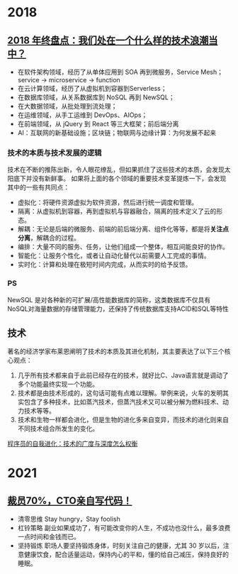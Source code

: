 # 2018

## [2018 年终盘点：我们处在一个什么样的技术浪潮当中？](https://www.infoq.cn/article/H1VZ6dH1DjH5juGO3*pD)

* 在软件架构领域，经历了从单体应用到 SOA 再到微服务，Service Mesh；service -> microservice -> function
* 在云计算领域，经历了从虚拟机到容器到Serverless；
* 在数据库领域，从关系数据库到 NoSQL 再到 NewSQL；
* 在大数据领域，从批处理到流处理；
* 在运维领域，从手工运维到 DevOps、AIOps；
* 在前端领域，从 jQuery 到 React 等三大框架；前后端分离
* AI：互联网的新基础设施；区块链；物联网与边缘计算：为何发展不起来

### 技术的本质与技术发展的逻辑
技术在不断的推陈出新，令人眼花缭乱，但如果抓住了这些技术的本质，会发现太阳底下并没有新鲜事。
如果将上面的各个领域的重要技术变革提炼一下，会发现其中的一些有共同点：
* 虚拟化：将硬件资源虚拟为软件资源，然后进行统一调度和管理。
* 隔离：从虚拟机到容器，再到虚拟机与容器融合，隔离的技术定义了云的形态。
* 解耦：无论是后端的微服务、前端的前后端分离、组件化等等，都是将**关注点分离**，解耦合的过程。
* 编排：大量不同的服务、任务，让他们组成一个整体，相互间能良好的协作。
* 智能化：让服务个性化，或者让自动化替代以前需要人工完成的事情。
* 实时化：计算和处理在极短时间内完成，从而实时的给予反馈。


### PS
NewSQL 是对各种新的可扩展/高性能数据库的简称，这类数据库不仅具有NoSQL对海量数据的存储管理能力，还保持了传统数据库支持ACID和SQL等特性



## 技术
著名的经济学家布莱恩阐明了技术的本质及其进化机制，其主要表达了以下三个核心观点：
1. 几乎所有技术都来自于此前已经存在的技术，就好比C、Java语言就是调动了多个功能最终实现一个功能。
2. 技术都是由技术形成的，这句话可能有点难以理解。举例来说，火车的发明其实包含了多种技术，比如蒸汽技术，但蒸汽技术又可以被分解为燃料技术、动力技术等等。
3. 技术和生物一样都会进化，但是生物的进化多来自变异，而技术的进化则来自不同技术组合所发生的变化。


[程序员的自我进化：技术的广度与深度怎么权衡](https://blog.csdn.net/qq_36330643/article/details/82820377)


# 2021

## [裁员70%，CTO亲自写代码！](https://mp.weixin.qq.com/s/JOsmM3h1KyIPXxMfTDEYDg)
- 清零思维 Stay hungry，Stay foolish
- 杠铃策略 副业如果成功了，有可能改变你的人生，不成功也没什么，最多浪费一点时间和金钱而已。
- 坚持锻炼 职场人要坚持锻炼身体，时刻关注自己的健康，尤其 30 岁以后，注意健康饮食，配合适量运动，保持内心的平和，懂的给自己减压，保持良好的睡眠。
